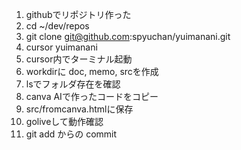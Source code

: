 1. githubでリポジトリ作った
2. cd ~/dev/repos
3. git clone git@github.com:spyuchan/yuimanani.git
4. cursor yuimanani
5. cursor内でターミナル起動
6. workdirに doc, memo, srcを作成
7. lsでフォルダ存在を確認
8. canva AIで作ったコードをコピー
9. src/fromcanva.htmlに保存
10. goliveして動作確認
11. git add からの commit
